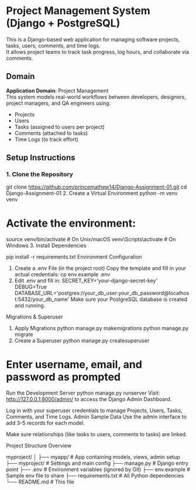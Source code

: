 # Project Management System (Django + PostgreSQL)

This is a Django-based web application for managing software projects, tasks, users, comments, and time logs.  
It allows project teams to track task progress, log hours, and collaborate via comments.


##  Domain

**Application Domain:** Project Management  
This system models real-world workflows between developers, designers, project managers, and QA engineers using:

- Projects
- Users
- Tasks (assigned to users per project)
- Comments (attached to tasks)
- Time Logs (to track effort)


##  Setup Instructions

### 1. Clone the Repository

git clone https://github.com/princemathew14/Django-Assignment-01.git
cd Django-Assignment-01
 2. Create a Virtual Environment
python -m venv venv
# Activate the environment:
source venv/bin/activate  # On Unix/macOS
venv\Scripts\activate     # On Windows
3. Install Dependencies

pip install -r requirements.txt
 Environment Configuration
1. Create a .env File (in the project root)
Copy the template and fill in your actual credentials:
cp env.example .env
2. Edit .env and fill in:
SECRET_KEY='your-django-secret-key'
DEBUG=True
DATABASE_URL='postgres://your_db_user:your_db_password@localhost:5432/your_db_name'
Make sure your PostgreSQL database is created and running.

 Migrations & Superuser
 1. Apply Migrations
python manage.py makemigrations
python manage.py migrate
2. Create a Superuser
python manage.py createsuperuser
# Enter username, email, and password as prompted
Run the Development Server
python manage.py runserver
Visit: http://127.0.0.1:8000/admin/ to access the Django Admin Dashboard.

Log in with your superuser credentials to manage Projects, Users, Tasks, Comments, and Time Logs.
Admin Sample Data
Use the admin interface to add 3–5 records for each model.

Make sure relationships (like tasks to users, comments to tasks) are linked.

Project Structure Overview

myproject/
│
├── myapp/                # App containing models, views, admin setup
├── myproject/            # Settings and main config
├── manage.py             # Django entry point
├── .env                  # Environment variables (ignored by Git)
├── env.example          # Sample env file to share
├── requirements.txt      # All Python dependencies
└── README.md             # This file








